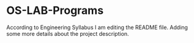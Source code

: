 # OS-LAB-Programs
According to Engineering Syllabus
I am editing the README file. Adding some more details about the project description.
